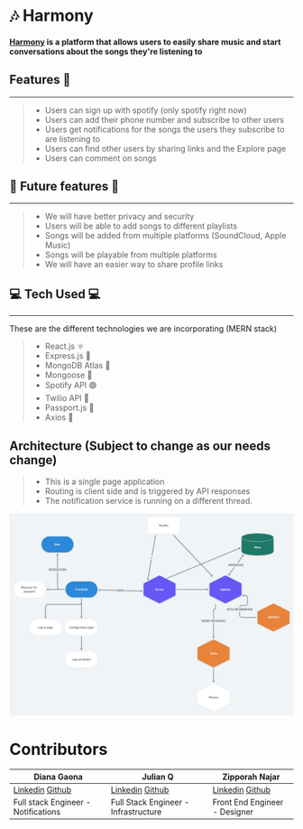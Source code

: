 #  🎶 Harmony


#### [Harmony](spotifytwilio.herokuapp.com) is a platform that allows users to easily share music and start conversations about the songs they're listening to 

## Features 👀

--- 
> - Users can sign up with spotify (only spotify right now)
> - Users can add their phone number and subscribe to other users 
> - Users get notifications for the songs the users they subscribe to are listening to
> - Users can find other users by sharing links and the Explore page
> - Users can comment on songs 

## 🔮 Future features 🔮
---
> - We will have better privacy and security 
> - Users will be able to add songs to different playlists
> - Songs will be added from multiple platforms (SoundCloud, Apple Music) 
> - Songs will be playable from multiple platforms 
> - We will have an easier way to share profile links 


##  💻 Tech Used 💻

---
 These are the different technologies we are incorporating (MERN stack)

> - React.js ⚛  
> - Express.js 🚄 
> - MongoDB Atlas 💪
> - Mongoose 🐀
> - Spotify API 🟢
> - Twilio API 📲
> - Passport.js 📘
> - Axios 🥅

## Architecture (Subject to change as our needs change)

> - This is a single page application
> - Routing is client side and is triggered by API responses 
> - The notification service is running on a different thread. 

![Architecture picture](./SpotifyTwilio.png)

# Contributors


| Diana Gaona                                                                                 | Julian Q                                                                                           | Zipporah Najar                                                                                          |
| ------------------------------------------------------------------------------------------- | -------------------------------------------------------------------------------------------------- | ------------------------------------------------------------------------------------------------------- |
| [Linkedin](https://www.linkedin.com/in/dianacgaona/) [Github](https://github.com/dianacg93) | [Linkedin](https://www.linkedin.com/in/julian-q-379184ba/) [Github](https://github.com/HaxagonusD) | [Linkedin](https://www.linkedin.com/in/zipporah-najar-94bb9b140/) [Github](https://github.com/zeita101) |
| Full stack Engineer - Notifications                                                         | Full Stack Engineer - Infrastructure                                                               | Front End Engineer - Designer                                                                           |
